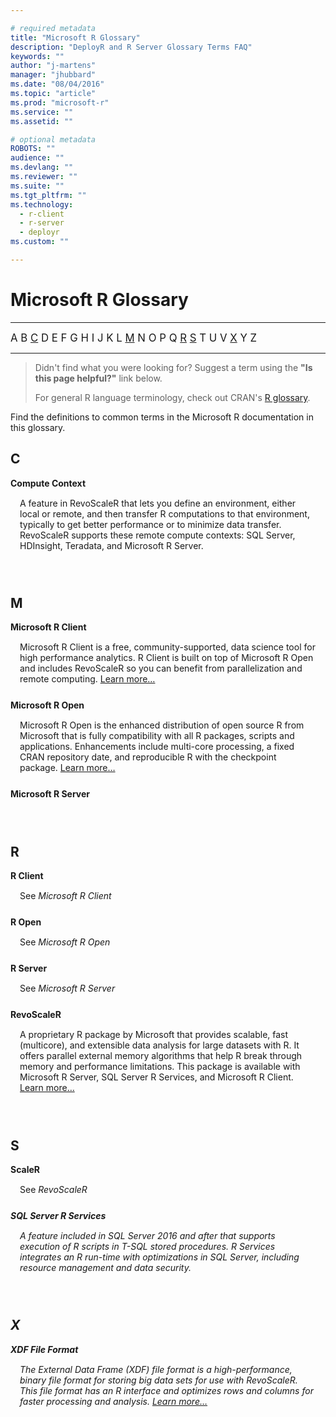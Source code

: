 ```yaml
---

# required metadata
title: "Microsoft R Glossary"
description: "DeployR and R Server Glossary Terms FAQ"
keywords: ""
author: "j-martens"
manager: "jhubbard"
ms.date: "08/04/2016"
ms.topic: "article"
ms.prod: "microsoft-r"
ms.service: ""
ms.assetid: ""

# optional metadata
ROBOTS: ""
audience: ""
ms.devlang: ""
ms.reviewer: ""
ms.suite: ""
ms.tgt_pltfrm: ""
ms.technology:
  - r-client
  - r-server  
  - deployr
ms.custom: ""

---
```


# Microsoft R Glossary

<hr>

<big> A&nbsp;B&nbsp;[C](#C)&nbsp;D&nbsp;E&nbsp;F&nbsp;G&nbsp;H&nbsp;I&nbsp;J&nbsp;K&nbsp;L [M](#M)&nbsp;N&nbsp;O&nbsp;P&nbsp;Q&nbsp;[R](#R)&nbsp;[S](#S)&nbsp;T&nbsp;U&nbsp;V&nbsp;[X](#X)&nbsp;Y&nbsp;Z</big>

<hr>

>Didn't find what you were looking for?  Suggest a term using the **"Is this page helpful?"** link below. 
>
>For general R language terminology, check out CRAN's [R glossary](https://cran.r-project.org/doc/manuals/r-release/R-lang.pdf).

Find the definitions to common terms in the Microsoft R documentation in this glossary.

<!--
<br>

<a name="A"></a>
## A


<br>

<a name="B"></a>
## B

-->

<a name="C"></a>
## C

**Compute Context**
<div style="margin:15px; margin-bottom:25px;">A feature in RevoScaleR that lets you define an environment, either local or remote, and then transfer R computations to that environment, typically to get better performance or to minimize data transfer. RevoScaleR supports these remote compute contexts: SQL Server, HDInsight, Teradata, and Microsoft R Server.</div>

<!--
**Term**
<div style="margin:15px; margin-bottom:25px;"> </div>

<br>

<a name="D"></a>
## D


<br>

<a name="E"></a>
## E


<br>

<a name="F"></a>
## F


<br>

<a name="G"></a>
## G


<br>

<a name="H"></a>
## H


<br>

<a name="I"></a>
## I


<br>

<a name="J"></a>
## J

<br>

<a name="K"></a>
## K


<br>

<a name="L"></a>
## K

-->

<br>

<a name="M"></a>
## M

**Microsoft R Client**
<div style="margin:15px; margin-bottom:25px;">Microsoft R Client is a free, community-supported, data science tool for high performance analytics. R Client is built on top of Microsoft R Open and includes RevoScaleR so you can benefit from parallelization and remote computing. <a href="r-client">Learn more…</a></div>


**Microsoft R Open**
<div style="margin:15px; margin-bottom:25px;">Microsoft R Open is the enhanced distribution of open source R from Microsoft that is fully compatibility with all R packages, scripts and applications. Enhancements include multi-core processing, a fixed CRAN repository date, and reproducible R with the checkpoint package.  <a href="https://mran.microsoft.com/open/" target=_blank>Learn more…</a></div>


**Microsoft R Server**
<div style="margin:15px; margin-bottom:25px;"> </div>

<!--
<br>

<a name="N"></a>
## N

<br>

<a name="O"></a>
## O


<br>

<a name="P"></a>
## P

<br>

<a name="Q"></a>
## Q

-->

<br>

<a name="R"></a>
## R

**R Client**
<div style="margin:15px; margin-bottom:25px;">See <i>Microsoft R Client</i></div>


**R Open**
<div style="margin:15px; margin-bottom:25px;">See <i>Microsoft R Open</i></div>

**R Server**
<div style="margin:15px; margin-bottom:25px;">See <i>Microsoft R Server</i></div>

**RevoScaleR**
<div style="margin:15px; margin-bottom:25px;">A proprietary R package by Microsoft that provides scalable, fast (multicore), and extensible data analysis  for large datasets with R.  It offers parallel external memory algorithms that help R break through memory and performance limitations. This package is available with Microsoft R Server, SQL Server R Services, and Microsoft R Client.   <a href="scaler/scaler">Learn more…</a></div>

<br>

<a name="S"></a>
## S

**ScaleR**
<div style="margin:15px; margin-bottom:25px;">See <i>RevoScaleR<i></div>

**SQL Server R Services**
<div style="margin:15px; margin-bottom:25px;">A feature included in SQL Server 2016 and after that supports execution of R scripts in T-SQL stored procedures. R Services integrates an R run-time with optimizations in SQL Server, including resource management and data security.</div>

<!--
<br>

<a name="T"></a>
## T

<br>

<a name="U"></a>
## U

<br>

<a name="V"></a>
## V

<br>

<a name="W"></a>
## W

-->

<br>

<a name="X"></a>
## X


**XDF File Format**
<div style="margin:15px; margin-bottom:25px;">The External Data Frame (XDF) file format is a high-performance, binary file format for storing big data sets for use with RevoScaleR. This file format has an R interface and optimizes rows and columns for faster processing and analysis.  <a href="https://msdn.microsoft.com/en-us/microsoft-r/scaler-user-guide-introduction">Learn more…</a></div>

<!--
<br>

<a name="Y"></a>
## Y

<br>

<a name="Z"></a>
## Z
-->